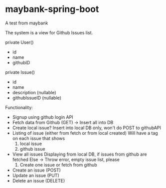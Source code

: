 # maybank-spring-boot
A test from maybank

The system is a view for Github Issues list.

private User()
- id
- name
- githubID

private Issue()
- id
- name 
- description (nullable)
- githubIssueID (nullable)

Functionality:
- Signup using github login API 
- Fetch data from Github (GET) -> Insert all into DB
- Create local issue? 
Insert into local DB only, won't do POST to githubAPI
- Listing of issue (either from fetch or from local created)
Will have a tag on each issue that shows
  1. local issue
  2. github issue
- View all issues 
Displaying from local DB, if issues from github are fetched
Else -> Throw error, empty issue list, please
  1. Create one issue or fetch from github
- Create an issue (POST)
- Update an issue (PUT)
- Delete an issue (DELETE)
